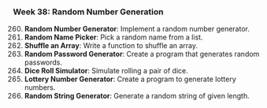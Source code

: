 ### Week 38: Random Number Generation
260. **Random Number Generator**: Implement a random number generator.
261. **Random Name Picker**: Pick a random name from a list.
262. **Shuffle an Array**: Write a function to shuffle an array.
263. **Random Password Generator**: Create a program that generates random passwords.
264. **Dice Roll Simulator**: Simulate rolling a pair of dice.
265. **Lottery Number Generator**: Create a program to generate lottery numbers.
266. **Random String Generator**: Generate a random string of given length.

